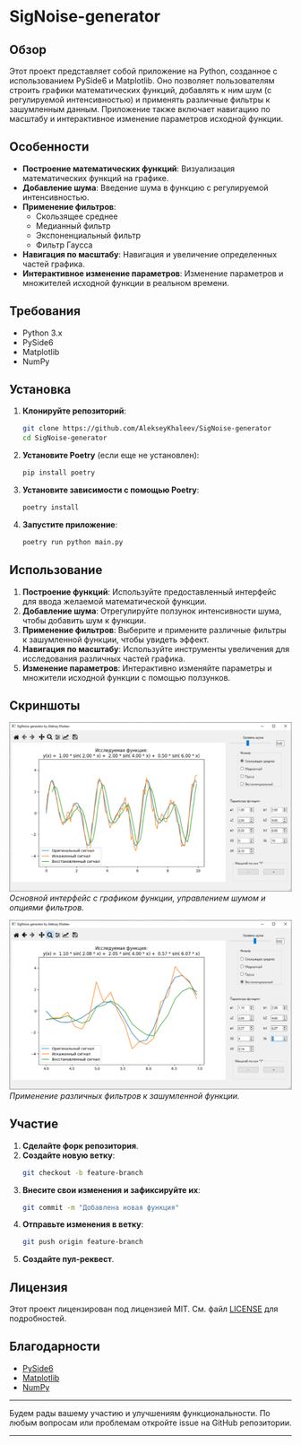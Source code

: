 
# SigNoise-generator

## Обзор

Этот проект представляет собой приложение на Python, созданное с использованием PySide6 и Matplotlib. Оно позволяет пользователям строить графики математических функций, добавлять к ним шум (с регулируемой интенсивностью) и применять различные фильтры к зашумленным данным. Приложение также включает навигацию по масштабу и интерактивное изменение параметров исходной функции.

## Особенности

- **Построение математических функций**: Визуализация математических функций на графике.
- **Добавление шума**: Введение шума в функцию с регулируемой интенсивностью.
- **Применение фильтров**:
  - Скользящее среднее
  - Медианный фильтр
  - Экспоненциальный фильтр
  - Фильтр Гаусса
- **Навигация по масштабу**: Навигация и увеличение определенных частей графика.
- **Интерактивное изменение параметров**: Изменение параметров и множителей исходной функции в реальном времени.

## Требования

- Python 3.x
- PySide6
- Matplotlib
- NumPy

## Установка

1. **Клонируйте репозиторий**:
    ```bash
    git clone https://github.com/AlekseyKhaleev/SigNoise-generator
    cd SigNoise-generator
    ```

2. **Установите Poetry** (если еще не установлен):
    ```bash
    pip install poetry
    ```

3. **Установите зависимости с помощью Poetry**:
    ```bash
    poetry install
    ```

4. **Запустите приложение**:
    ```bash
    poetry run python main.py
    ```

## Использование

1. **Построение функций**: Используйте предоставленный интерфейс для ввода желаемой математической функции.
2. **Добавление шума**: Отрегулируйте ползунок интенсивности шума, чтобы добавить шум к функции.
3. **Применение фильтров**: Выберите и примените различные фильтры к зашумленной функции, чтобы увидеть эффект.
4. **Навигация по масштабу**: Используйте инструменты увеличения для исследования различных частей графика.
5. **Изменение параметров**: Интерактивно изменяйте параметры и множители исходной функции с помощью ползунков.

## Скриншоты

![Основной интерфейс](screenshots/screensht1.png)
*Основной интерфейс с графиком функции, управлением шумом и опциями фильтров.*

![Применение фильтра](screenshots/screensht2.png)
*Применение различных фильтров к зашумленной функции.*

## Участие

1. **Сделайте форк репозитория**.
2. **Создайте новую ветку**:
    ```bash
    git checkout -b feature-branch
    ```
3. **Внесите свои изменения и зафиксируйте их**:
    ```bash
    git commit -m "Добавлена новая функция"
    ```
4. **Отправьте изменения в ветку**:
    ```bash
    git push origin feature-branch
    ```
5. **Создайте пул-реквест**.

## Лицензия

Этот проект лицензирован под лицензией MIT. См. файл [LICENSE](LICENSE) для подробностей.

## Благодарности

- [PySide6](https://www.qt.io/qt-for-python)
- [Matplotlib](https://matplotlib.org/)
- [NumPy](https://numpy.org/)

---

Будем рады вашему участию и улучшениям функциональности. По любым вопросам или проблемам откройте issue на GitHub репозитории.

---
